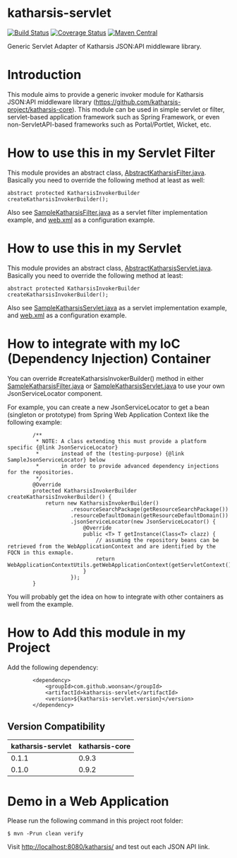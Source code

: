 # katharsis-servlet

[![Build Status](https://api.travis-ci.org/woonsan/katharsis-servlet.svg?branch=develop)](https://api.travis-ci.org/woonsan/katharsis-servlet.svg?branch=develop)
[![Coverage Status](https://coveralls.io/repos/woonsan/katharsis-servlet/badge.svg?branch=master&service=github)](https://coveralls.io/github/woonsan/katharsis-servlet?branch=master)
[![Maven Central](https://img.shields.io/maven-central/v/com.github.woonsan/katharsis-servlet.svg)]()


Generic Servlet Adapter of Katharsis JSON:API middleware library.

# Introduction

This module aims to provide a generic invoker module for
Katharsis JSON:API middleware library (https://github.com/katharsis-project/katharsis-core).
This module can be used in simple servlet or filter,
servlet-based application framework such as Spring Framework,
or even non-ServletAPI-based frameworks such as Portal/Portlet, Wicket, etc.

# How to use this in my Servlet Filter

This module provides an abstract class, [AbstractKatharsisFilter.java](src/main/java/com/github/woonsan/katharsis/servlet/AbstractKatharsisFilter.java). Basically you need to override the following method at least as well:

    abstract protected KatharsisInvokerBuilder createKatharsisInvokerBuilder();

Also see [SampleKatharsisFilter.java](src/main/java/com/github/woonsan/katharsis/servlet/SampleKatharsisFilter.java) as a servlet filter implementation example, and [web.xml](src/test/webapp/WEB-INF/web.xml) as a configuration example.

# How to use this in my Servlet

This module provides an abstract class, [AbstractKatharsisServlet.java](src/main/java/com/github/woonsan/katharsis/servlet/AbstractKatharsisServlet.java). Basically you need to override the following method at least:

    abstract protected KatharsisInvokerBuilder createKatharsisInvokerBuilder();

Also see [SampleKatharsisServlet.java](src/main/java/com/github/woonsan/katharsis/servlet/SampleKatharsisServlet.java) as a servlet implementation example, and [web.xml](src/test/webapp/WEB-INF/web.xml) as a configuration example.

# How to integrate with my IoC (Dependency Injection) Container

You can override #createKatharsisInvokerBuilder() method in
either [SampleKatharsisFilter.java](src/main/java/com/github/woonsan/katharsis/servlet/SampleKatharsisFilter.java)
or [SampleKatharsisServlet.java](src/main/java/com/github/woonsan/katharsis/servlet/SampleKatharsisServlet.java)
to use your own JsonServiceLocator component.

For example, you can create a new JsonServiceLocator to get a bean (singleton or prototype)
from Spring Web Application Context like the following example:


            /**
             * NOTE: A class extending this must provide a platform specific {@link JsonServiceLocator}
             *       instead of the (testing-purpose) {@link SampleJsonServiceLocator} below
             *       in order to provide advanced dependency injections for the repositories.
             */
            @Override
            protected KatharsisInvokerBuilder createKatharsisInvokerBuilder() {
                return new KatharsisInvokerBuilder()
                        .resourceSearchPackage(getResourceSearchPackage())
                        .resourceDefaultDomain(getResourceDefaultDomain())
                        .jsonServiceLocator(new JsonServiceLocator() {
                            @Override
                            public <T> T getInstance(Class<T> clazz) {
                                // assuming the repository beans can be retrieved from the WebApplicationContext and are identified by the FQCN in this exmaple.
                                return WebApplicationContextUtils.getWebApplicationContext(getServletContext()).getBean(clazz.getName());
                            }
                        });
            }

You will probably get the idea on how to integrate with other containers as well from the example.

# How to Add this module in my Project

Add the following dependency:

            <dependency>
                <groupId>com.github.woonsan</groupId>
                <artifactId>katharsis-servlet</artifactId>
                <version>${katharsis-servlet.version}</version>
            </dependency>

## Version Compatibility

| katharsis-servlet  | katharsis-core |
| ------------------ | -------------- |
| 0.1.1              | 0.9.3          |
| 0.1.0              | 0.9.2          |

# Demo in a Web Application

Please run the following command in this project root folder:

    $ mvn -Prun clean verify

Visit [http://localhost:8080/katharsis/](http://localhost:8080/katharsis/) and test out each JSON API link.
